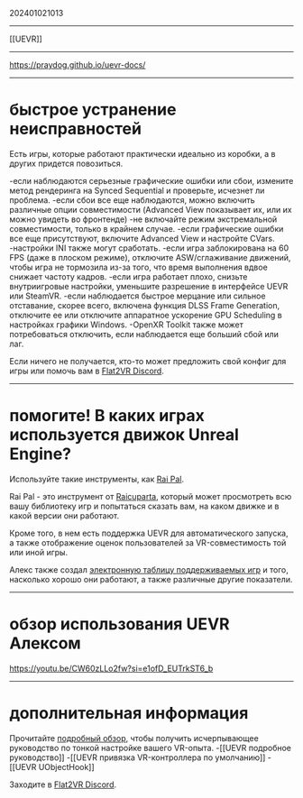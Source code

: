 202401021013
***
[[UEVR]]
***
https://praydog.github.io/uevr-docs/
***
# быстрое устранение неисправностей
Есть игры, которые работают практически идеально из коробки, а в других придется повозиться.

-если наблюдаются серьезные графические ошибки или сбои, измените метод рендеринга на Synced Sequential и проверьте, исчезнет ли проблема.
-если сбои все еще наблюдаются, можно включить различные опции совместимости 
(Advanced View показывает их, или их можно увидеть во фронтенде)
	-не включайте режим экстремальной совместимости, только в крайнем случае.
-если графические ошибки все еще присутствуют, включите Advanced View и настройте CVars.
-настройки INI также могут сработать.
-если игра заблокирована на 60 FPS (даже в плоском режиме), отключите ASW/сглаживание движений, чтобы игра не тормозила из-за того, что время выполнения вдвое снижает частоту кадров.
-если игра работает плохо, снизьте внутриигровые настройки, уменьшите разрешение в интерфейсе UEVR или SteamVR.
-если наблюдается быстрое мерцание или сильное отставание, скорее всего, включена функция DLSS Frame Generation, отключите ее или отключите аппаратное ускорение GPU Scheduling в настройках графики Windows.
-OpenXR Toolkit также может потребоваться отключить, если наблюдается еще больший сбой или лаг.

Если ничего не получается, кто-то может предложить свой конфиг для игры или помочь вам в [Flat2VR Discord](https://discord.com/invite/ZFSCSDe).

***

# помогите! В каких играх используется движок Unreal Engine?
Используйте такие инструменты, как [Rai Pal](https://github.com/Raicuparta/rai-pal/).

Rai Pal - это инструмент от [Raicuparta](https://github.com/Raicuparta), который может просмотреть всю вашу библиотеку игр и попытаться сказать вам, на каком движке и в какой версии они работают.

Кроме того, в нем есть поддержка UEVR для автоматического запуска, а также отображение оценок пользователей за VR-совместимость той или иной игры.

Алекс также создал [электронную таблицу поддерживаемых игр](https://docs.google.com/spreadsheets/d/1ZcjCQwzPOltaRZnpYU5_HPihEDareZq_0Ww1DZQ4USw/edit#gid=0) и того, насколько хорошо они работают, а также различные другие показатели.

***

# обзор использования UEVR Алексом
https://youtu.be/CW60zLLo2fw?si=e1ofD_EUTrkST6_b

***

# дополнительная информация
Прочитайте [подробный обзор](https://praydog.github.io/uevr-docs/usage/overview.html), 
чтобы получить исчерпывающее руководство по тонкой настройке вашего VR-опыта.
-[[UEVR подробное руководство]]
-[[UEVR привязка VR-контроллера по умолчанию]]
-[[UEVR UObjectHook]]

Заходите в [Flat2VR Discord](https://discord.com/invite/ZFSCSDe).

